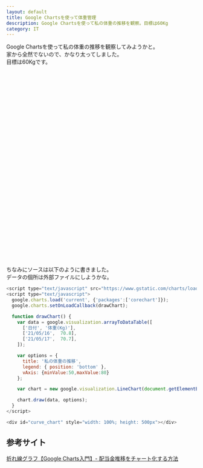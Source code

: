 ```yaml
---
layout: default
title: Google Chartsを使って体重管理
description: Google Chartsを使って私の体重の推移を観察。目標は60Kg
category: IT
---
```


Google Chartsを使って私の体重の推移を観察してみようかと。  
家から全然でないので、かなり太ってしました。  
目標は60Kgです。

<script type="text/javascript" src="https://www.gstatic.com/charts/loader.js"></script>
<script type="text/javascript">
  google.charts.load('current', {'packages':['corechart']});
  google.charts.setOnLoadCallback(drawChart);

  function drawChart() {
    var data = google.visualization.arrayToDataTable([
      ['日付', '体重(Kg)'],
      ['21/05/16',  70.8],
      ['21/05/17',  70.7],
    ]);

    var options = {
      title: '私の体重の推移',
      legend: { position: 'bottom' },
      vAxis: {minValue:50,maxValue:80}
    };

    var chart = new google.visualization.LineChart(document.getElementById('curve_chart'));

    chart.draw(data, options);
  }
</script>

<div id="curve_chart" style="width: 100%; height: 500px"></div>

ちなみにソースは以下のように書きました。  
データの個所は外部ファイルにしようかな。
```JavaScript
<script type="text/javascript" src="https://www.gstatic.com/charts/loader.js"></script>
<script type="text/javascript">
  google.charts.load('current', {'packages':['corechart']});
  google.charts.setOnLoadCallback(drawChart);

  function drawChart() {
    var data = google.visualization.arrayToDataTable([
      ['日付', '体重(Kg)'],
      ['21/05/16',  70.8],
      ['21/05/17',  70.7],
    ]);

    var options = {
      title: '私の体重の推移',
      legend: { position: 'bottom' },
      vAxis: {minValue:50,maxValue:80}
    };

    var chart = new google.visualization.LineChart(document.getElementById('curve_chart'));

    chart.draw(data, options);
  }
</script>

<div id="curve_chart" style="width: 100%; height: 500px"></div>
```

## 参考サイト

[折れ線グラフ【Google Charts入門】- 配当金推移をチャート化する方法](https://uxbear.me/googlecharts-line/)